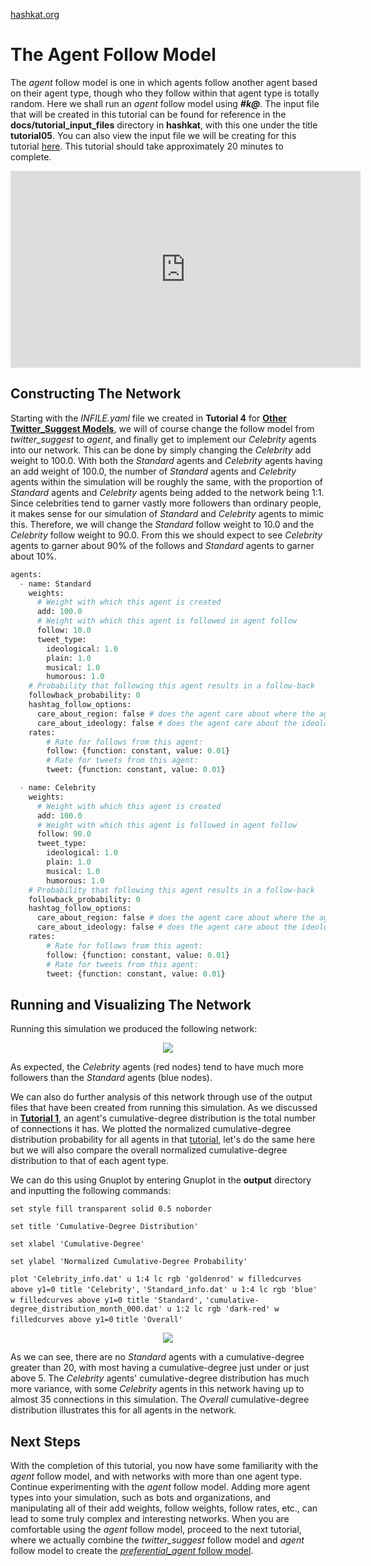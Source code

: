 [hashkat.org](http://hashkat.org)

# The Agent Follow Model

The *agent* follow model is one in which agents follow another agent based on their agent type, though who they follow within that agent type is totally random. Here we shall run an *agent* follow model using ***#k@***. The input file that will be created in this tutorial can be found for reference in the **docs/tutorial_input_files** directory in **hashkat**, with this one under the title **tutorial05**. You can also view the input file we will be creating for this tutorial [here](https://github.com/hashkat/hashkat/blob/master/docs/tutorial_input_files/tutorial05/INFILE.yaml). This tutorial should take approximately 20 minutes to complete.

<center>
<iframe width="560" height="315" src="https://www.youtube.com/embed/rBwWCohfato" frameborder="0" allowfullscreen></iframe>
</center>

## Constructing The Network

Starting with the *INFILE.yaml* file we created in **Tutorial 4** for [**Other Twitter_Suggest Models**](https://github.com/hashkat/hashkat/blob/master/docs/tutorial_input_files/tutorial04_other/INFILE.yaml), we will of course change the follow model from *twitter_suggest* to *agent*, and finally get to implement our *Celebrity* agents into our network. This can be done by simply changing the *Celebrity* add weight to 100.0. With both the *Standard* agents and *Celebrity* agents having an add weight of 100.0, the number of *Standard* agents and *Celebrity* agents within the simulation will be roughly the same, with the proportion of *Standard* agents and *Celebrity* agents being added to the network being 1:1. Since celebrities tend to garner vastly more followers than ordinary people, it makes sense for our simulation of *Standard* and *Celebrity* agents to mimic this. Therefore, we will change the *Standard* follow weight to 10.0 and the *Celebrity* follow weight to 90.0. From this we should expect to see *Celebrity* agents to garner about 90% of the follows and *Standard* agents to garner about 10%.

```python
agents:
  - name: Standard
    weights:
      # Weight with which this agent is created
      add: 100.0
      # Weight with which this agent is followed in agent follow
      follow: 10.0
      tweet_type:
        ideological: 1.0
        plain: 1.0
        musical: 1.0
        humorous: 1.0
    # Probability that following this agent results in a follow-back
    followback_probability: 0
    hashtag_follow_options:
      care_about_region: false # does the agent care about where the agent they will follow is from?
      care_about_ideology: false # does the agent care about the ideology of the agent they will follow?
    rates: 
        # Rate for follows from this agent:
        follow: {function: constant, value: 0.01}
        # Rate for tweets from this agent:
        tweet: {function: constant, value: 0.01}

  - name: Celebrity
    weights:
      # Weight with which this agent is created
      add: 100.0
      # Weight with which this agent is followed in agent follow
      follow: 90.0
      tweet_type:
        ideological: 1.0
        plain: 1.0
        musical: 1.0
        humorous: 1.0
    # Probability that following this agent results in a follow-back
    followback_probability: 0
    hashtag_follow_options:
      care_about_region: false # does the agent care about where the agent they will follow is from?
      care_about_ideology: false # does the agent care about the ideology of the agent they will follow?
    rates:
        # Rate for follows from this agent:
        follow: {function: constant, value: 0.01}
        # Rate for tweets from this agent:
        tweet: {function: constant, value: 0.01}
```

## Running and Visualizing The Network

Running this simulation we produced the following network:

<center>
<img src='../img/tutorial05/visualization.png'>
</center>

As expected, the *Celebrity* agents (red nodes) tend to have much more followers than the *Standard* agents (blue nodes).

We can also do further analysis of this network through use of the output files that have been created from running this simulation. As we discussed in [**Tutorial 1**](http://docs.hashkat.org/en/latest/tutorial01/), an agent's cumulative-degree distribution is the total number of connections it has. We plotted the normalized cumulative-degree distribution probability for all agents in that [tutorial](http://docs.hashkat.org/en/latest/tutorial01/), let's do the same here but we will also compare the overall normalized cumulative-degree distribution to that of each agent type.

We can do this using Gnuplot by entering Gnuplot in the **output** directory and inputting the following commands:

`set style fill transparent solid 0.5 noborder`

`set title 'Cumulative-Degree Distribution'`

`set xlabel 'Cumulative-Degree'`

`set ylabel 'Normalized Cumulative-Degree Probability'`

`plot 'Celebrity_info.dat' u 1:4 lc rgb 'goldenrod' w filledcurves above y1=0 title 'Celebrity',`
`'Standard_info.dat' u 1:4 lc rgb 'blue' w filledcurves above y1=0 title 'Standard',`
`'cumulative-degree_distribution_month_000.dat' u 1:2 lc rgb 'dark-red' w filledcurves above y1=0`
`title 'Overall'`

<center>
<img src='../img/tutorial05/cumulative-degree_distribution_month_000.svg'>
</center>

As we can see, there are no *Standard* agents with a cumulative-degree greater than 20, with most having a cumulative-degree just under or just above 5. The *Celebrity* agents' cumulative-degree distribution has much more variance, with some *Celebrity* agents in this network having up to almost 35 connections in this simulation. The *Overall* cumulative-degree distribution illustrates this for all agents in the network.

## Next Steps

With the completion of this tutorial, you now have some familiarity with the *agent* follow model, and with networks with more than one agent type. Continue experimenting with the *agent* follow model. Adding more agent types into your simulation, such as bots and organizations, and manipulating all of their add weights, follow weights, follow rates, etc., can lead to some truly complex and interesting networks. When you are comfortable using the *agent* follow model, proceed to the next tutorial, where we actually combine the *twitter_suggest* follow model and *agent* follow model to create the [*preferential_agent* follow model](http://docs.hashkat.org/en/latest/tutorial06/).